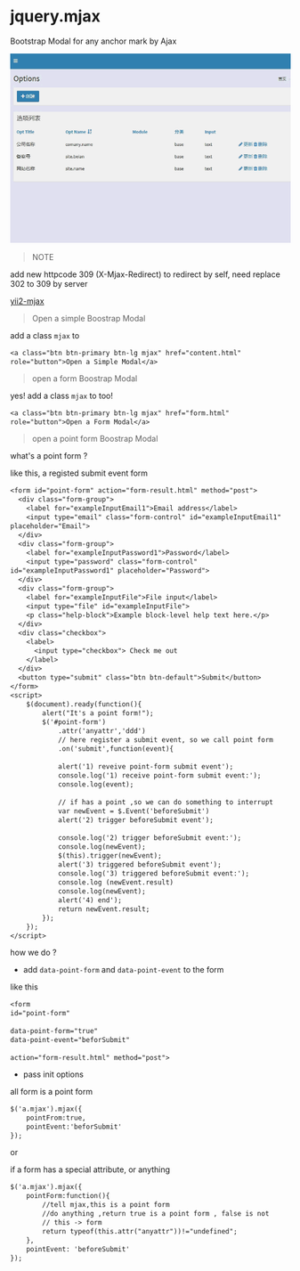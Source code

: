 # jquery.mjax

Bootstrap Modal for any anchor mark by Ajax

![模态框](images/mjax.gif)

> NOTE

add new httpcode 309 (X-Mjax-Redirect)  to redirect by self, need replace 302 to 309 by server

[yii2-mjax](https://github.com/dungang/yii2-mjax)

> Open a simple Boostrap Modal

add a class `mjax` to <a>

```
<a class="btn btn-primary btn-lg mjax" href="content.html" role="button">Open a Simple Modal</a>
```

> open a form Boostrap Modal

yes! add a class `mjax` to <a> too!

```
<a class="btn btn-primary btn-lg mjax" href="form.html" role="button">Open a Form Modal</a>
```

> open a point form Boostrap Modal

what's a point form ?

like this, a registed submit event form

```
<form id="point-form" action="form-result.html" method="post">
  <div class="form-group">
    <label for="exampleInputEmail1">Email address</label>
    <input type="email" class="form-control" id="exampleInputEmail1" placeholder="Email">
  </div>
  <div class="form-group">
    <label for="exampleInputPassword1">Password</label>
    <input type="password" class="form-control" id="exampleInputPassword1" placeholder="Password">
  </div>
  <div class="form-group">
    <label for="exampleInputFile">File input</label>
    <input type="file" id="exampleInputFile">
    <p class="help-block">Example block-level help text here.</p>
  </div>
  <div class="checkbox">
    <label>
      <input type="checkbox"> Check me out
    </label>
  </div>
  <button type="submit" class="btn btn-default">Submit</button>
</form>
<script>
    $(document).ready(function(){
        alert("It's a point form!");
        $('#point-form')
            .attr('anyattr','ddd')
            // here register a submit event, so we call point form
            .on('submit',function(event){

            alert('1) reveive point-form submit event');
            console.log('1) receive point-form submit event:');
            console.log(event);

            // if has a point ,so we can do something to interrupt
            var newEvent = $.Event('beforeSubmit')
            alert('2) trigger beforeSubmit event');

            console.log('2) trigger beforeSubmit event:');
            console.log(newEvent);
            $(this).trigger(newEvent);
            alert('3) triggered beforeSubmit event');
            console.log('3) triggered beforeSubmit event:');
            console.log (newEvent.result)
            console.log(newEvent);
            alert('4) end');
            return newEvent.result;
        });
    });
</script>
```
how we do ?

 -  add `data-point-form` and `data-point-event` to the form

like this

```
<form 
id="point-form" 

data-point-form="true" 
data-point-event="beforSubmit" 

action="form-result.html" method="post">

```

- pass init options

all form is a point form

```
$('a.mjax').mjax({
    pointFrom:true,
    pointEvent:'beforSubmit'
});

```

or 

if a form has a special attribute, or anything

```
$('a.mjax').mjax({
    pointForm:function(){ 
        //tell mjax,this is a point form 
        //do anything ,return true is a point form , false is not
        // this -> form
        return typeof(this.attr("anyattr"))!="undefined";
    },
    pointEvent: 'beforeSubmit'
});

```